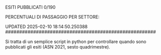 ESITI PUBBLICATI 0/190 

PERCENTUALI DI PASSAGGIO PER SETTORE:

UPDATED 2025-02-10 18:14:50.250388
###################################################### 

Si tratta di un semplice script in python per controllare quando sono pubblicati gli esiti (ASN 2021, sesto quadrimestre).

